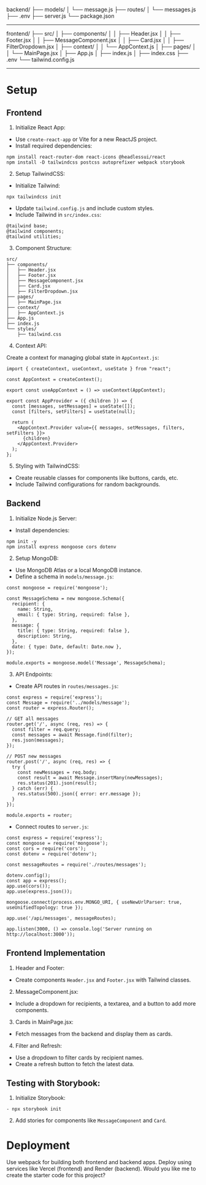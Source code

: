 backend/
├── models/
│   └── message.js
├── routes/
│   └── messages.js
├── .env
├── server.js
└── package.json

---

frontend/
├── src/
│   ├── components/
│   │   ├── Header.jsx
│   │   ├── Footer.jsx
│   │   ├── MessageComponent.jsx
│   │   ├── Card.jsx
│   │   ├── FilterDropdown.jsx
│   ├── context/
│   │   └── AppContext.js
│   ├── pages/
│   │   └── MainPage.jsx
│   ├── App.js
│   ├── index.js
│   ├── index.css
├── .env
└── tailwind.config.js


---

# Setup

## Frontend
1. Initialize React App:
- Use `create-react-app` or Vite for a new ReactJS project.
- Install required dependencies:

```
npm install react-router-dom react-icons @headlessui/react
npm install -D tailwindcss postcss autoprefixer webpack storybook
```

2. Setup TailwindCSS:
- Initialize Tailwind:

```
npx tailwindcss init
```

- Update `tailwind.config.js` and include custom styles.
- Include Tailwind in `src/index.css`:

```
@tailwind base;
@tailwind components;
@tailwind utilities;
```

3. Component Structure:

```
src/
├── components/
│   ├── Header.jsx
│   ├── Footer.jsx
│   ├── MessageComponent.jsx
│   ├── Card.jsx
│   ├── FilterDropdown.jsx
├── pages/
│   ├── MainPage.jsx
├── context/
│   ├── AppContext.js
├── App.js
├── index.js
└── styles/
    ├── tailwind.css
```

4. Context API:

Create a context for managing global state in `AppContext.js`:

```
import { createContext, useContext, useState } from "react";

const AppContext = createContext();

export const useAppContext = () => useContext(AppContext);

export const AppProvider = ({ children }) => {
  const [messages, setMessages] = useState([]);
  const [filters, setFilters] = useState(null);

  return (
    <AppContext.Provider value={{ messages, setMessages, filters, setFilters }}>
      {children}
    </AppContext.Provider>
  );
};
```

5. Styling with TailwindCSS:
- Create reusable classes for components like buttons, cards, etc.
- Include Tailwind configurations for random backgrounds.

## Backend

1. Initialize Node.js Server:
- Install dependencies:

```
npm init -y
npm install express mongoose cors dotenv
```

2. Setup MongoDB:
- Use MongoDB Atlas or a local MongoDB instance.
- Define a schema in `models/message.js`:

```
const mongoose = require('mongoose');

const MessageSchema = new mongoose.Schema({
  recipient: {
    name: String,
    email: { type: String, required: false },
  },
  message: {
    title: { type: String, required: false },
    description: String,
  },
  date: { type: Date, default: Date.now },
});

module.exports = mongoose.model('Message', MessageSchema);
```

3. API Endpoints:
- Create API routes in `routes/messages.js`:

```
const express = require('express');
const Message = require('../models/message');
const router = express.Router();

// GET all messages
router.get('/', async (req, res) => {
  const filter = req.query;
  const messages = await Message.find(filter);
  res.json(messages);
});

// POST new messages
router.post('/', async (req, res) => {
  try {
    const newMessages = req.body;
    const result = await Message.insertMany(newMessages);
    res.status(201).json(result);
  } catch (err) {
    res.status(500).json({ error: err.message });
  }
});

module.exports = router;
```

- Connect routes to `server.js`:

```
const express = require('express');
const mongoose = require('mongoose');
const cors = require('cors');
const dotenv = require('dotenv');

const messageRoutes = require('./routes/messages');

dotenv.config();
const app = express();
app.use(cors());
app.use(express.json());

mongoose.connect(process.env.MONGO_URI, { useNewUrlParser: true, useUnifiedTopology: true });

app.use('/api/messages', messageRoutes);

app.listen(3000, () => console.log('Server running on http://localhost:3000'));
```

## Frontend Implementation

1. Header and Footer:
- Create components `Header.jsx` and `Footer.jsx` with Tailwind classes.

2. MessageComponent.jsx:
- Include a dropdown for recipients, a textarea, and a button to add more components.

3. Cards in MainPage.jsx:
- Fetch messages from the backend and display them as cards.

4. Filter and Refresh:
- Use a dropdown to filter cards by recipient names.
- Create a refresh button to fetch the latest data.

## Testing with Storybook:
1. Initialize Storybook:

```
- npx storybook init
```

2. Add stories for components like `MessageComponent` and `Card`.

# Deployment
Use webpack for building both frontend and backend apps.
Deploy using services like Vercel (frontend) and Render (backend).
Would you like me to create the starter code for this project?